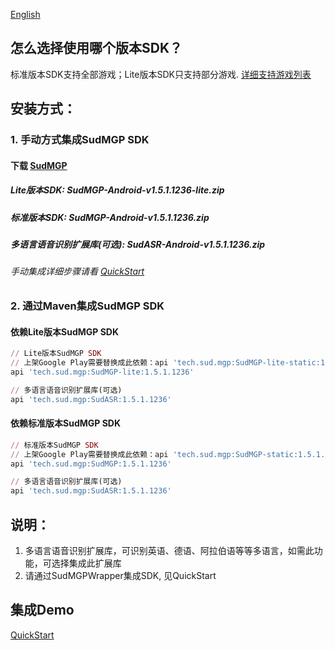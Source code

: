 [English](README_en.md)
## 怎么选择使用哪个版本SDK？
标准版本SDK支持全部游戏；Lite版本SDK只支持部分游戏. [详细支持游戏列表](https://docs.sud.tech/zh-CN/app/Client/StartUp.html)

## 安装方式：
### 1. 手动方式集成SudMGP SDK
#### 下载 [SudMGP](https://github.com/SudTechnology/sud-mgp-android/releases)
##### Lite版本SDK: SudMGP-Android-v1.5.1.1236-lite.zip
##### 标准版本SDK: SudMGP-Android-v1.5.1.1236.zip
##### 多语言语音识别扩展库(可选): SudASR-Android-v1.5.1.1236.zip
###### 手动集成详细步骤请看 [QuickStart](https://github.com/SudTechnology/hello-sud-plus-android/blob/master/project/QuickStart/README.md)
### 2. 通过Maven集成SudMGP SDK
#### 依赖Lite版本SudMGP SDK
```ruby
// Lite版本SudMGP SDK
// 上架Google Play需要替换成此依赖：api 'tech.sud.mgp:SudMGP-lite-static:1.5.1.1236'
api 'tech.sud.mgp:SudMGP-lite:1.5.1.1236'

// 多语言语音识别扩展库(可选)
api 'tech.sud.mgp:SudASR:1.5.1.1236'
```

#### 依赖标准版本SudMGP SDK
```ruby
// 标准版本SudMGP SDK
// 上架Google Play需要替换成此依赖：api 'tech.sud.mgp:SudMGP-static:1.5.1.1236'
api 'tech.sud.mgp:SudMGP:1.5.1.1236'

// 多语言语音识别扩展库(可选)
api 'tech.sud.mgp:SudASR:1.5.1.1236'

```

## 说明：
1. 多语言语音识别扩展库，可识别英语、德语、阿拉伯语等等多语言，如需此功能，可选择集成此扩展库
2. 请通过SudMGPWrapper集成SDK, 见QuickStart

## 集成Demo
[QuickStart](https://github.com/SudTechnology/hello-sud-plus-android/blob/master/project/QuickStart/README.md)
